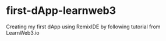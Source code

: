 # first-dApp-learnweb3
Creating my first dApp using RemixIDE by following tutorial from LearnWeb3.io
